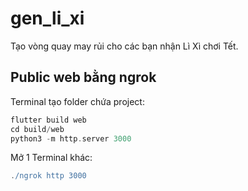 # gen_li_xi

Tạo vòng quay may rủi cho các bạn nhận Lì Xì chơi Tết.

## Public web bằng ngrok
Terminal tạo folder chứa project:
```groovy
flutter build web
cd build/web
python3 -m http.server 3000
```

Mở 1 Terminal khác:
```groovy
./ngrok http 3000
```
